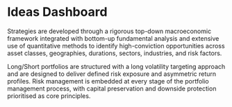 # Ideas Dashboard

Strategies are developed through a rigorous top-down macroeconomic framework integrated with bottom-up fundamental analysis 
and extensive use of quantitative methods to identify high-conviction opportunities across asset classes, geographies, durations, sectors,
industries, and risk factors.

Long/Short portfolios are structured with a long volatility targeting approach and are designed to deliver defined risk exposure and asymmetric return
profiles. Risk management is embedded at every stage of the portfolio management process, with capital preservation and downside protection 
prioritised as core principles.